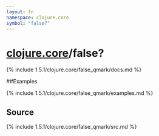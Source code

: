 ```yaml
---
layout: fn
namespace: clojure.core
symbol: "false?"
---
```


# [clojure.core](../)/false?

{% include 1.5.1/clojure.core/false_qmark/docs.md %}

##Examples

{% include 1.5.1/clojure.core/false_qmark/examples.md %}
## Source
{% include 1.5.1/clojure.core/false_qmark/src.md %}

